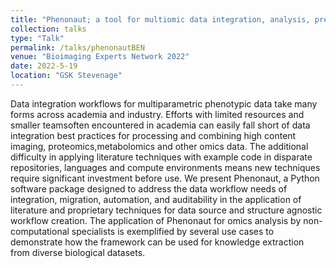 ```yaml
---
title: "Phenonaut; a tool for multiomic data integration, analysis, prediction, and inference"
collection: talks
type: "Talk"
permalink: /talks/phenonautBEN
venue: "Bioimaging Experts Network 2022"
date: 2022-5-19
location: "GSK Stevenage"
---
```


Data integration workflows for multiparametric phenotypic data take many forms across academia and industry. Efforts with limited resources and smaller teamsoften encountered in academia can easily fall short of data integration best practices for processing and combining high content imaging, proteomics,metabolomics and other omics data. The additional difficulty in applying literature techniques with example code in disparate repositories, languages and compute environments means new techniques require significant investment before use. We present Phenonaut, a Python software package designed to address the data workflow needs of integration, migration, automation, and auditability in the application of literature and proprietary techniques for data source and structure agnostic workflow creation. The application of Phenonaut for omics analysis by non-computational specialists is exemplified by several use cases to demonstrate how the framework can be used for knowledge extraction from diverse biological datasets.

